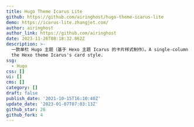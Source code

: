 ```yaml
---
title: Hugo Theme Icarus Lite
github: https://github.com/airinghost/hugo-theme-icarus-lite
demo: https://icarus-lite.zhangjet.com/
author: airinghost
author_link: https://github.com/airinghost
date: 2023-11-26T08:18:32.862Z
description: >-
  一款单栏 Hugo 主题（基于 Hexo 主题 Icarus 的卡片样式制作）。A single-column Hugo theme based on
  the Hexo theme Icarus's card style.
ssg:
  - Hugo
css: []
ui: []
cms: []
category: []
draft: false
publish_date: '2021-10-15T16:10:40Z'
update_date: '2023-01-07T07:03:13Z'
github_star: 26
github_fork: 4
---
```

